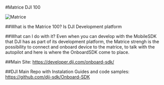 #Matrice DJI 100 

<img src="http://blogrepo.blob.core.windows.net/images/img_drone.png" alt="Matrice" />

##What is the Matrice 100?  Is DJI Development platform 

##What can I do  with it? Even when you can develop with the MobileSDK that DJI has as part of its development platform, the Matrice strengh is the possibility to connect and onboard device to the matrice, to talk with the autopilot and here is where the OnboardSDK come to place. 


##Main Site: 
https://developer.dji.com/onboard-sdk/  

##DJI Main Repo with Instalation Guides and code samples:
https://github.com/dji-sdk/Onboard-SDK 
